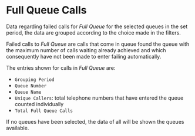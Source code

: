 # Full Queue Calls

Data regarding failed calls for *Full Queue* for the selected queues
in the set period, the data are grouped according to the choice made
in the filters.

Failed calls to *Full Queue* are calls that come in
queue found the queue with the maximum number of calls waiting
already achieved and which consequently have not been made to enter failing
automatically.

The entries shown for calls in *Full Queue* are:

- `Grouping Period`
- `Queue Number`
- `Queue Name`
- `Unique Callers`: total telephone numbers that have entered the queue
counted individually
- `Total Full Queue Calls`

If no queues have been selected, the data of all will be shown
the queues available.
